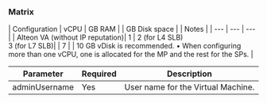 ### Matrix

| Configuration | vCPU | GB RAM | | GB Disk space | | Notes |
| --- | --- | --- |
| Alteon VA (without IP reputation)| 1 | 2 (for L4 SLB) <br> 3 (for L7 SLB)| | 7 | |  10 GB vDisk is recommended.
• When configuring more than one
vCPU, one is allocated for the  MP and
the rest for the SPs. |


| Parameter | Required | Description |
| --- | --- | --- |
| adminUsername | Yes | User name for the Virtual Machine. |

